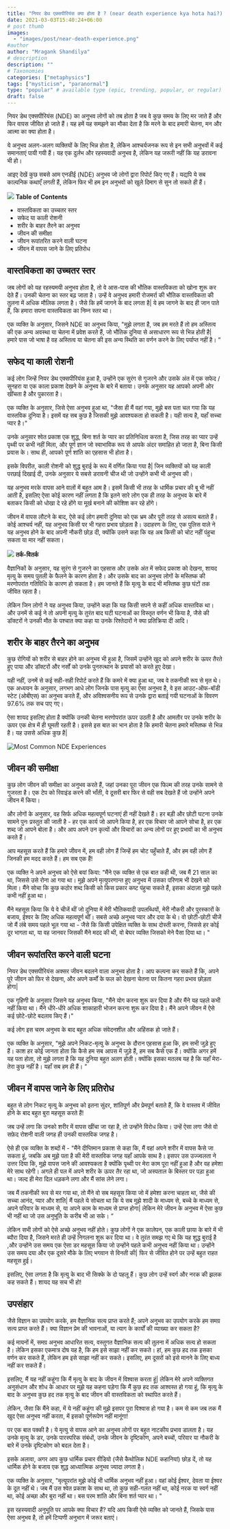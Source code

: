 ```yaml
---
title: "नियर डेथ एक्सपीरियंस क्या होता है ? (near death experience kya hota hai?)"
date: 2021-03-03T15:40:24+06:00
# post thumb
images:
  - "images/post/near-death-experience.png"
#author
author: "Mragank Shandilya"
# description
description: ""
# Taxonomies
categories: ["metaphysics"]
tags: ["mysticism", "paranormal"]
type: "popular" # available type (epic, trending, popular, or regular)
draft: false
---
```


नियर डेथ एक्सपीरियंस (NDE) का अनुभव लोगों को तब होता है जब वे कुछ समय के लिए मर जाते हैं और फिर वापस जीवित हो जाते हैं। यह हमें यह समझने का मौका देता है कि मरने के बाद हमारी चेतना, मन और आत्मा का क्या होता है।

ये अनुभव अलग-अलग व्यक्तियों के लिए भिन्न होता है, लेकिन आश्चर्यजनक रूप से इन सभी अनुभवों में कई समानताएं पायी गयी हैं। यह एक दुर्लभ और रहस्यवादी अनुभव है, लेकिन यह जरूरी नहीं कि यह डरावना भी हो।

आइए देखें कुछ सबसे आम एनडीई (NDE) अनुभव जो लोगों द्वारा रिपोर्ट किए गए हैं। यद्यपि ये सब काल्पनिक कथाएँ लगती हैं, लेकिन फिर भी हम इन अनुभवों को खुले दिमाग से सुन तो सकते ही हैं।

<div class="toc-mak">
  <img src="../../../images/pencil.png">
  <b>Table of Contents</b>
  <ul>
  <li>वास्तविकता का उच्चतर स्तर</li>
  <li>सफेद या काली रोशनी</li>
  <li>शरीर के बाहर तैरने का अनुभव</li>
  <li>जीवन की समीक्षा</li>
  <li>जीवन रूपांतरित करने वाली घटना</li>
  <li>जीवन में वापस जाने के लिए प्रतिरोध</li>
  </ul>
</div>

## वास्तविकता का उच्चतर स्तर

जब लोगों को यह रहस्यमयी अनुभव होता है, तो वे आस-पास की भौतिक वास्तविकता को खोना शुरू कर देते हैं। उनकी चेतना का स्तर बढ़ जाता है। उन्हें वे अनुभव हमारी रोजमर्रा की भौतिक वास्तविकता की तुलना में अधिक मौलिक लगता है। जैसे कि हमें जागने के बाद लगता है| ये हम जागने के बाद ही जान पाते हैं, कि हमारा सपना वास्तविकता का निम्न स्तर था।

एक व्यक्ति के अनुसार, जिसने NDE का अनुभव किया, "मुझे लगता है, जब हम मरते हैं तो हम अस्तित्व की एक अन्य अवस्था या चेतना में प्रवेश करते हैं, जो भौतिक दुनिया से असाधारण रूप से भिन्न होती है|  हमारे पास जो भाषा है वह अस्तित्व या चेतना की इस अन्य स्थिति का वर्णन करने के लिए पर्याप्त नहीं है। ”

## सफेद या काली रोशनी

कई लोग जिन्हें नियर डेथ एक्सपीरियंस हुआ है, उन्होंने एक सुरंग से गुजरने और उसके अंत में एक सफेद / सुनहरा या एक काला प्रकाश देखने के अनुभव के बारे में बताया। उनके अनुसार यह आपको अपनी ओर खींचता है और पुकारता है। 

एक व्यक्ति के अनुसार, जिसे ऐसा अनुभव हुआ था, "जैसा ही मैं वहां गया, मुझे बस पता चल गया कि यह वास्तविक दुनिया है। इसमें वह सब कुछ है जिसकी मुझे आवश्यकता हो सकती है। यही सत्य है, यहाँ सच्चा प्यार है।"

उनके अनुसार श्वेत प्रकाश एक शुद्ध, बिना शर्त के प्यार का प्रतिनिधित्व करता है, जिस तरह का प्यार उन्हें पृथ्वी पर कभी नहीं मिला, और पूर्ण ज्ञान जो स्वाभाविक रूप से आपके अंदर समाहित हो जाता है, बिना किसी प्रयास के। साथ ही, आपको पूर्ण शांति का एहसास भी होता है। 

इसके विपरीत, काली रोशनी को शुद्ध बुराई के रूप में वर्णित किया गया है| जिन व्यक्तियों को यह काली परछाई दिखाई दी, उनके अनुसार ये सबसे डरावनी चीज थी जो उन्होंने कभी भी अनुभव की।

यह अनुभव मरके वापस आने वालों में बहुत आम है। इसमें किसी भी तरह के धार्मिक प्रचार की बू भी नहीं आती है, इसलिए ऐसा कोई कारण नहीं लगता है कि इतने सारे लोग एक ही तरह के अनुभव  के बारे में बताकर किसी को धोखा दे रहे होंगे या मूर्ख बनाने की कोशिश कर रहे होंगे।

जीवन में वापस लौटने के बाद, ऐसे कई लोग हमारी दुनिया को एक भ्रम और पूरी तरह से असत्य बताते हैं। कोई आश्चर्य नहीं, यह अनुभव किसी पर भी गहरा प्रभाव छोड़ता है। उदाहरण के लिए, एक पुलिस वाले ने यह अनुभव होने के बाद अपनी नौकरी छोड़ दी, क्योंकि उसने कहा कि वह अब किसी को चोट नहीं पंहुचा सकता या मार नहीं सकता।

<div class="toc-mak">
  <img src="../../../images/pencil.png">
  <b>तर्क-वितर्क</b><br>

वैज्ञानिकों के अनुसार, यह सुरंग से गुजरने का एहसास और उसके अंत में सफेद प्रकाश को देखना, शायद मृत्यु के समय पुतली के फैलने के कारण होता है। और उसके बाद का अनुभव लोगों के मस्तिष्क की मरणोपरांत गतिविधि के कारण हो सकता है। हम जानते हैं कि मृत्यु के बाद भी मस्तिष्क कुछ घंटों तक जीवित रहता है। 

लेकिन जिन लोगों ने यह अनुभव किया, उन्होंने कहा कि यह किसी सपने से कहीं अधिक वास्तविक था। और उनमें से कई ने तो अपनी मृत्यु के तुरंत बाद घटी घटनाओं का विस्तृत वर्णन भी किया है, जैसे की डॉक्टरों ने उनकी मौत के पश्चात क्या कहा या उनके रिश्तेदारों ने क्या प्रतिक्रिया दी आदि।
</div>


## शरीर के बाहर तैरने का अनुभव

कुछ रोगियों को शरीर से बाहर होने का अनुभव भी हुआ है, जिसमें उन्होंने खुद को अपने शरीर के ऊपर तैरते हुए पाया और डॉक्टरों और नर्सों को उनके  पुनरुत्थान के प्रयासों को करते हुए देखा।

यही नहीं, उनमें से कई सही-सही रिपोर्ट करते हैं कि कमरे में क्या हुआ था, जब वे तकनीकी रूप से मृत थे। एक अध्ययन के अनुसार, लगभग आधे लोग जिनके पास मृत्यु का ऐसा अनुभव है, वे इस आउट-ऑफ-बॉडी स्टेट (ओबीएस) का अनुभव करते हैं, और अविश्वसनीय रूप से उनके द्वारा बताई गयी घटनाओं के विवरण 97.6% तक सच पाए गए।

ऐसा शायद इसलिए होता है क्योंकि उनकी चेतना मरणोपरांत ऊपर उठती है और आमतौर पर उनके शरीर के ऊपर एक क्षेत्र में ही घूमती रहती है। इससे इस बात का भान होता है कि हमारी चेतना हमारे मस्तिष्क से भिन्न है। यह उससे अधिक कुछ है| 

<img src="../../../images/post/common-nde-experiences-hindi.png" alt="Most Common NDE Experiences"> <br>

## जीवन की समीक्षा 

कुछ लोग जीवन की समीक्षा का अनुभव करते हैं, जहां उनका पूरा जीवन एक फिल्म की तरह उनके सामने से गुजरता है। एक टेप को रिवाइंड करने की भाँती, वे दूसरी बार फिर से वही सब देखते हैं जो उन्होंने अपने जीवन में किया।

और लोगों के अनुसार, वह सिर्फ अधिक महत्वपूर्ण घटनाएं ही नहीं देखते हैं। हर बड़ी और छोटी घटना उनके सामने पुनः प्रस्तुत की जाती है - हर एक कार्य जो आपने किया है, हर एक विचार जो आपने सोचा है, हर एक शब्द जो आपने बोला है। और आप अपने उन कृत्यों और विचारों का अन्य लोगों पर हुए प्रभावों का भी अनुभव करते हैं।

आप महसूस करते हैं कि हमारे जीवन में, हम वही लोग हैं जिन्हें हम चोट पहुँचाते हैं, और हम वही लोग हैं जिनकी हम मदद करते हैं। हम सब एक हैं!

एक व्यक्ति ने अपने अनुभव को ऐसे बयां किया: "मैंने एक व्यक्ति से एक बात कही थी, जब मैं 21 साल का था, जिससे उसे रोना आ गया था। मुझे अपने मृत्युपरणान्त हुए अनुभव में उसका परिणाम भी देखने को मिला। मैंने सोचा कि कुछ कठोर शब्द किसी को किस प्रकार कष्ट पंहुचा सकते हैं, इसका अंदाज़ा मुझे पहले कभी नहीं हुआ था।

मैंने महसूस किया कि ये वे चीजें थीं जो दुनिया में मेरी भौतिकवादी उपलब्धियों, मेरी नौकरी और पुरस्कारों के बजाय, ईश्वर के लिए अधिक महत्वपूर्ण थीं। सबसे अच्छे अनुभव प्यार और दया के थे। वो छोटी-छोटी चीजें जो मैं लंबे समय पहले भूल गया था - जैसे कि किसी उपेक्षित व्यक्ति के साथ दोस्ती करना, जिससे हर कोई दूर भागता था, या वह जानवर जिसकी मैंने मदद की थी, वो बेघर व्यक्ति जिसको मेने पैसा दिया था। "


## जीवन रूपांतरित करने वाली घटना

नियर डेथ एक्सपीरियंस अक्सर जीवन बदलने वाला अनुभव होता है। आप कल्पना कर सकते हैं कि, अपने पूरे जीवन को फिर से देखना, और अपने कर्मों के फल को देखना चेतना पर कितना गहरा प्रभाव छोड़ता होगा| 

एक गृहिणी के अनुसार जिसने यह अनुभव किया, "मैंने योग करना शुरू कर दिया है और मैंने यह पहले कभी नहीं किया था। मैंने धीरे-धीरे अधिक शाकाहारी भोजन करना शुरू कर दिया है। मैंने अपने जीवन में ऐसे कई छोटे-छोटे बदलाव किए हैं।"

कई लोग इस चरम अनुभव के बाद बहुत अधिक संवेदनशील और अहिंसक हो जाते हैं।

एक व्यक्ति के अनुसार, "मुझे अपने निकट-मृत्यु के अनुभव के दौरान एहसास हुआ कि, हम सभी जुड़े हुए हैं। काश हर कोई जानता होता कि कैसे
हम सब आपस में जुड़े हैं, हम सब कैसे एक हैं। क्योंकि अगर हमें यह पता होता, तो मुझे लगता है कि यह दुनिया बहुत अलग होती। क्योंकि इसका मतलब यह है कि यहाँ मेरा-तेरा कुछ नहीं है। यहाँ सब हम ही हैं। ”


## जीवन में वापस जाने के लिए प्रतिरोध

बहुत से लोग निकट मृत्यु के अनुभव को इतना सुंदर, शांतिपूर्ण और प्रेमपूर्ण बताते हैं, कि वे वास्तव में जीवित होने के बाद बहुत बुरा महसूस करते हैं!

जब उन्हें लगा कि उनको शरीर में वापस खींचा जा रहा है, तो उन्होंने विरोध किया। उन्हें ऐसा लगा जैसे वो सफ़ेद रोशनी वाली जगह ही उनकी वास्तविक जगह है।

ऐसे ही एक व्यक्ति के शब्दों में - "मैंने दीप्तिमान प्रकाश से कहा कि, मैं वहां अपने शरीर में वापस कैसे जा सकता हूं, जबकि अब मुझे पता है की मेरी वास्तविक जगह यहाँ आपके साथ है। इसपर उस उज्ज्वलता ने उत्तर दिया कि, मुझे वापस जाने की आवश्यकता है क्योंकि पृथ्वी पर मेरा काम पूरा नहीं हुआ है और वह हमेशा मेरे साथ रहेगी। अगले ही पल में अपने शरीर के ऊपर तैर रहा था, जो अस्पताल के बिस्तर पर पड़ा हुआ था। जल्द ही मेरा दिल धड़कने लगा और मैं सांस लेने लगा। 

जब मैं तकनीकी रूप से मर गया था, तो मैंने वो सब महसूस किया जो में हमेशा करना चाहता था, जैसे की सच्चा आनंद, प्यार और शांति| मैं पहले ये सोचता था कि ये सब मुझे शादी के माध्यम से, बच्चे के माध्यम से, अपने परिवार के माध्यम से, या अपने काम के माध्यम से प्राप्त होगा| लेकिन मेरे जीवन के अनुभव में ऐसा कुछ भी नहीं था जो उस अनुभूति के करीब भी आ सके। ”

लेकिन सभी लोगों को ऐसे अच्छे अनुभव नहीं होते। कुछ लोगों ने एक कालेपन, एक काली छाया के बारे में भी ब्यौरा दिया है, जिसने मरते ही उन्हें निगलना शुरू कर दिया था। वे तुरंत समझ गए थे कि यह शुद्ध बुराई है ,और उन्होंने उस समय एक ऐसा डर महसूस किया जो उन्होंने पहले कभी अनुभव नहीं किया था। उन्होंने उस समय दया और एक दूसरे मौके के लिए भगवान से विनती की| फिर से जीवित होने पर उन्हें बहुत राहत महसूस हुई।

इसलिए, ऐसा लगता है कि मृत्यु के बाद भी सिक्के के दो पहलू हैं। कुछ लोग उन्हें स्वर्ग और नरक की झलक कह सकते हैं। शायद यह सच भी हो! 


## उपसंहार 

जैसे विज्ञान का उपयोग करके, हम वैज्ञानिक सत्य प्राप्त करते हैं; अपने अनुभव का उपयोग करके हम समग्र सत्य प्राप्त करते हैं। क्या विज्ञान प्रेम की भावनाओं, या त्याग के कार्यों की व्याख्या कर सकता है?

कई मायनों में, समग्र अनुभव आधारित सत्य, वस्तुगत वैज्ञानिक सत्य की तुलना में अधिक सत्य हो सकता है। लेकिन इसका एकमात्र दोष यह है, कि हम इसे साझा नहीं कर सकते। हां, हम कुछ हद तक इसका वर्णन कर सकते हैं, लेकिन हम इसे साझा नहीं कर सकते। इसलिए, हम दूसरों को इसे मानने के लिए बाध्य नहीं कर सकते हैं।

इसलिए, मैं यह नहीं कहूंगा कि मैं मृत्यु के बाद के जीवन में विश्वास करता हूं| लेकिन मेरे अपने व्यक्तिगत अनुसंधान और शोध के आधार पर मुझे यह कहना पड़ेगा कि मैं कुछ हद तक आश्वस्त हो गया हूं, कि मृत्यु के बाद के अनुभव कुछ हद तक मृत्यु के बाद जीवन की वास्तविकता को स्थापित करते हैं।

लेकिन, जैसा कि मैंने कहा, में ये नहीं कहूंगा की मुझे इसपर पूरा विश्वास हो गया है। कम से कम जब तक मैं खुद ऐसा अनुभव नहीं करता, में इसको पूर्णरूपेण नहीं मानूंगा!

पर एक बात पक्की है। ये मृत्यु से वापस आने का अनुभव लोगों पर बहुत नाटकीय प्रभाव डालता है। यह उनके मृत्यु के डर, उनके पारस्परिक संबंधों, उनके जीवन के दृष्टिकोण, अपने बच्चों, परिवार या नौकरी के बारे में उनके दृष्टिकोण को बदल देता है।

इसके अलावा, अगर आप कुछ धार्मिक प्रचार वीडियो (जैसे कैथोलिक NDE कहानियां) छोड़ दें, तो यह धार्मिक होने के बजाय एक शुद्ध आध्यात्मिक अनुभव ज्यादा लगता है।

एक व्यक्ति के अनुसार, "मृत्यूपरांत मुझे कोई भी धार्मिक अनुभव नहीं हुआ। वहां कोई ईश्वर, देवता या ईश्वर के दूत नहीं थे। जब मैं उस श्वेत प्रकाश के साथ था, तो कुछ सही-गलत नहीं था, कोई नरक या स्वर्ग नहीं था, कोई अच्छा और बुरा नहीं था। बस परम शांति और बिना शर्त प्यार था। "

इस रहस्यवादी अनुभूति पर आपके क्या विचार हैं? यदि आप किसी ऐसे व्यक्ति को जानते हैं, जिसके पास ऐसा अनुभव है, तो हमें टिप्पणी अनुभाग में जरूर बताएं।
